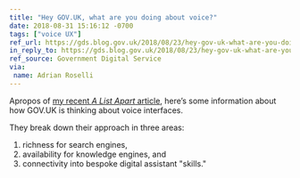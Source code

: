 ```yaml
---
title: "Hey GOV.UK, what are you doing about voice?"
date: 2018-08-31 15:16:12 -0700
tags: ["voice UX"]
ref_url: https://gds.blog.gov.uk/2018/08/23/hey-gov-uk-what-are-you-doing-about-voice/
in_reply_to: https://gds.blog.gov.uk/2018/08/23/hey-gov-uk-what-are-you-doing-about-voice/
ref_source: Government Digital Service
via:
 name: Adrian Roselli
---
```


Apropos of [my recent <cite>A List Apart</cite> article](https://alistapart.com/article/conversational-semantics), here’s some information about how GOV.UK is thinking about voice interfaces.

They break down their approach in three areas:

1. richness for search engines,
2. availability for knowledge engines, and
3. connectivity into bespoke digital assistant "skills."